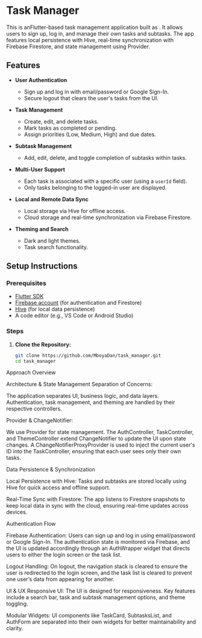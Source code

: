 # Task Manager

This is anFlutter-based task management application built as . It allows users to sign up, log in, and manage 
their own tasks and subtasks. The app features local persistence with Hive, real-time 
synchronization with Firebase Firestore, and state management using Provider.

## Features

- **User Authentication**
    - Sign up and log in with email/password or Google Sign-In.
    - Secure logout that clears the user's tasks from the UI.

- **Task Management**
    - Create, edit, and delete tasks.
    - Mark tasks as completed or pending.
    - Assign priorities (Low, Medium, High) and due dates.

- **Subtask Management**
    - Add, edit, delete, and toggle completion of subtasks within tasks.

- **Multi-User Support**
    - Each task is associated with a specific user (using a `userId` field).
    - Only tasks belonging to the logged-in user are displayed.

- **Local and Remote Data Sync**
    - Local storage via Hive for offline access.
    - Cloud storage and real-time synchronization via Firebase Firestore.

- **Theming and Search**
    - Dark and light themes.
    - Task search functionality.

## Setup Instructions

### Prerequisites

- [Flutter SDK](https://flutter.dev/docs/get-started/install)
- [Firebase account](https://firebase.google.com/) (for authentication and Firestore)
- [Hive](https://docs.hivedb.dev/) (for local data persistence)
- A code editor (e.g., VS Code or Android Studio)

### Steps

1. **Clone the Repository:**

   ```bash
   git clone https://github.com/MboyaDan/task_manager.git
   cd task_manager
   
Approach Overview

Architecture & State Management
Separation of Concerns:

The application separates UI, business logic, and data layers. Authentication, task management, 
and theming are handled by their respective controllers.

Provider & ChangeNotifier:
    
We use Provider for state management. The AuthController, TaskController, and 
ThemeController extend ChangeNotifier to update the UI upon state changes. 
A ChangeNotifierProxyProvider is used to inject the current user's ID into 
the TaskController, ensuring that each user sees only their own tasks.

Data Persistence & Synchronization

Local Persistence with Hive:
Tasks and subtasks are stored locally using Hive for quick access and offline support.

Real-Time Sync with Firestore:
The app listens to Firestore snapshots to keep local data in sync with the cloud, ensuring
real-time updates across devices.

Authentication Flow

Firebase Authentication:
    Users can sign up and log in using email/password or Google Sign-In.
The authentication state is monitored via Firebase, and the UI is updated accordingly through
an AuthWrapper widget that directs users to either the login screen or the task list.

Logout Handling:
On logout, the navigation stack is cleared to ensure the user is 
redirected to the login screen, and the task list is cleared to prevent one user’s data 
from appearing for another.

UI & UX
Responsive UI:
The UI is designed for responsiveness. Key features include a search bar, task and 
subtask management options, and theme toggling.

Modular Widgets:
    UI components like TaskCard, SubtasksList, 
and AuthForm are separated into their own widgets for better maintainability and clarity.
